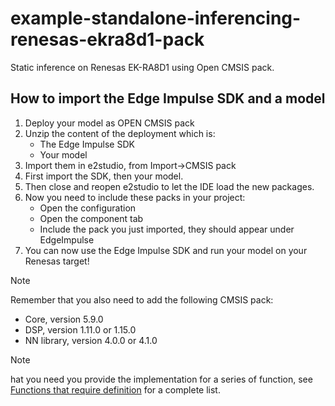 # example-standalone-inferencing-renesas-ekra8d1-pack

Static inference on Renesas EK-RA8D1 using Open CMSIS pack.

## How to import the Edge Impulse SDK and a model

1. Deploy your model as OPEN CMSIS pack
2. Unzip the content of the deployment which is:
    - The Edge Impulse SDK
    - Your model
3. Import them in e2studio, from Import→CMSIS pack
4. First import the SDK, then your model.
5. Then close and reopen e2studio to let the IDE load the new packages.
6. Now you need to include these packs in your project:
    - Open the configuration
    - Open the component tab
    - Include the pack you just imported, they should appear under EdgeImpulse
7. You can now use the Edge Impulse SDK and run your model on your Renesas target!

> [!NOTE]
> Remember that you also need to add the following CMSIS pack:
> - Core, version 5.9.0
> - DSP,  version 1.11.0 or 1.15.0
> - NN library, version 4.0.0 or 4.1.0

> [!NOTE]
> hat you need you provide the implementation for a series of function, see [Functions that require definition](https://docs.edgeimpulse.com/docs/run-inference/cpp-library/deploy-your-model-as-a-c-library#functions-that-require-definition) for a complete list.
